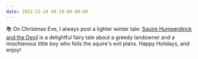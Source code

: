 ```yaml
---
date: 2022-12-24 08:10:00-08:00
---
```


📚 On Christmas Eve, I always post a lighter winter tale: [Squire Humperdinck and the Devil](https://multoghost.wordpress.com/2022/12/24/squire-humperdinck-and-the-devil/) is a delightful fairy tale about a greedy landowner and a mischievous little boy who foils the squire's evil plans. Happy Holidays, and enjoy!
